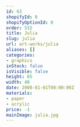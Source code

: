 ```yaml
---
id: 63
shopifyId: 0
shopifyOptionId: 0
order: 532
title: Julia
slug: julia
url: art-works/julia
aliases: []
categories:
- graphics
inStock: false
isVisible: false
height: 65
width: 40
date: 2008-01-01T00:00:00Z
materials:
- paper
- acrylic
price: -1
mainImage: julia.jpg
---
```

